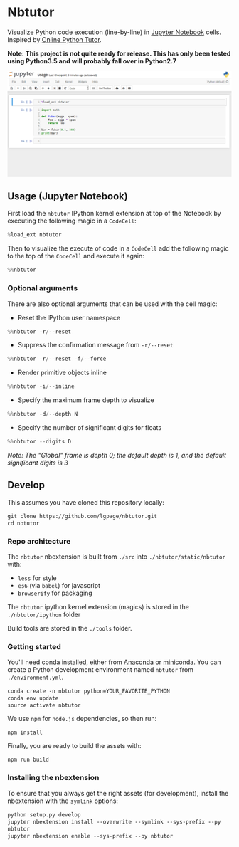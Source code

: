 
# Nbtutor
Visualize Python code execution (line-by-line) in [Jupyter
Notebook](http://jupyter.org) cells. Inspired by [Online Python
Tutor](http://pythontutor.com).

**Note: This project is not quite ready for release. This has only been tested
using Python3.5 and will probably fall over in Python2.7**

![Usage](examples/usage.gif "Usage")


## Usage (Jupyter Notebook)
First load the `nbtutor` IPython kernel extension at top of the Notebook by
executing the following magic in a `CodeCell`:
```python
%load_ext nbtutor
```

Then to visualize the execute of code in a `CodeCell` add the following
magic to the top of the `CodeCell` and execute it again:
```python
%%nbtutor
```

### Optional arguments
There are also optional arguments that can be used with the cell magic:

- Reset the IPython user namespace
```python
%%nbtutor -r/--reset
```

- Suppress the confirmation message from `-r/--reset`
```python
%%nbtutor -r/--reset -f/--force
```

- Render primitive objects inline
```python
%%nbtutor -i/--inline
```

- Specify the maximum frame depth to visualize
```python
%%nbtutor -d/--depth N
```

- Specify the number of significant digits for floats
```python
%%nbtutor --digits D
```

*Note: The "Global" frame is depth 0; the default depth is 1, and the default
significant digits is 3*


## Develop
This assumes you have cloned this repository locally:
```shell
git clone https://github.com/lgpage/nbtutor.git
cd nbtutor
```

### Repo architecture
The `nbtutor` nbextension is built from `./src` into
`./nbtutor/static/nbtutor` with:
- `less` for style
- `es6` (via `babel`) for javascript
- `browserify` for packaging

The `nbtutor` ipython kernel extension (magics) is stored in the
`./nbtutor/ipython` folder

Build tools are stored in the `./tools` folder.

### Getting started
You'll need conda installed, either from
[Anaconda](https://www.continuum.io/downloads) or
[miniconda](http://conda.pydata.org/miniconda.html).
You can create a Python development environment named `nbtutor` from
`./environment.yml`.

```shell
conda create -n nbtutor python=YOUR_FAVORITE_PYTHON
conda env update
source activate nbtutor
```

We use `npm` for `node.js` dependencies, so then run:
```shell
npm install
```

Finally, you are ready to build the assets with:
```shell
npm run build
```

### Installing the nbextension
To ensure that you always get the right assets (for development), install
the nbextension with the `symlink` options:
```shell
python setup.py develop
jupyter nbextension install --overwrite --symlink --sys-prefix --py nbtutor
jupyter nbextension enable --sys-prefix --py nbtutor
```
